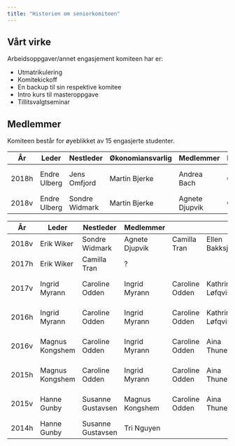 ```yaml
---
title: "Historien om seniorkomiteen"
---
```


Vårt virke
----------


Arbeidsoppgaver/annet engasjement komiteen har er:  

* Utmatrikulering
* Komitekickoff
* En backup til sin respektive komitee
* Intro kurs til masteroppgave
* Tillitsvalgtseminar


Medlemmer
---------

Komiteen består for øyeblikket av 15 engasjerte studenter.


| År           | Leder            | Nestleder        | Økonomiansvarlig| Medlemmer| Medlemmer| Medlemmer| Medlemmer| Medlemmer|Medlemmer|Medlemmer|Medlemmer|Medlemmer|Medlemmer|Medlemmer|Medlemmer|Medlemmer|Medlemmer|
|--------------|------------------|------------------|----------|----------|----------|----------|----------|----------|----------|----------|----------|----------|----------|----------|----------|----------|----------|
| 2018h         | Endre Ulberg |Jens Omfjord|Martin Bjerke|Andrea Bach|Carlo Morte|Christoffer Almankaas|Edvard Gjessing Bakken|Edvard Sjøblom|Ellen Bakksjø |Emil Petter Schrøder|Erik Wiker|Henrik Tobias Liodden|Ingrid Medalen|Kristoffer Hajem|Trine-Lise Helgesen|
| 2018v         | Endre Ulberg | Sondre Widmark |Martin Bjerke |Agnete Djupvik|Camilla Tran|Ellen Bakksjø|Erik Wiker|Hege Borge|Henrik Munkeberg|Kristoffer Hajem|Margit Schjefte|Nils Herde|Sigve Skaugvoll|Trine-Lise Helgesen|         |          |          |          |




| År    | Leder           | Nestleder         | Medlemmer       |                |                  |                      |                     |               |              |              |            |                      |
|-------|-----------------|-------------------|-----------------|----------------|------------------|----------------------|---------------------|---------------|--------------|--------------|------------|----------------------|
| 2018v |Erik Wiker| Sondre Widmark    | Agnete Djupvik   | Camilla Tran | Ellen Bakksjø | Endre Ulberg | Hege Borge | Henrik Munkeberg | Kristoffer Hajem | Margit Schjefte | Nils Herde | Sigve Skaugvoll | Trine-Lise Helgesen|
| 2017h | Erik Wiker | Camilla Tran   |? |  |  | |  |  | |  |  |
| 2017v | Ingrid Myrann | Caroline Odden    | Ingrid Myrann   | Caroline Odden | Kathrine Løfqvist | Per Øyvind Kanestrøm | Marius Thingwall | Sverre Bjørke | Tale Prestmo | Marthe Øynes | Signe Elise Livgard |
| 2016h | Ingrid Myrann | Caroline Odden    | Ingrid Myrann   | Caroline Odden | Kathrine Løfqvist | Per Øyvind Kanestrøm | Marius Thingwall | Sverre Bjørke | Tale Prestmo | Marthe Øynes | Signe Elise Livgard |                      |
| 2016v | Magnus Kongshem | Caroline Odden    | Ingrid Myrann   | Caroline Odden | Aina Thunestveit | Per Øyvind Kanestrøm | Kathrine Steffensen | Sverre Bjørke | Tale Prestmo (permitert) | Marthe Øynes |    Truls Mørk (Permitert)        |                      |
| 2015h | Magnus Kongshem | Caroline Odden    | Ingrid Myrann   | Caroline Odden | Aina Thunestveit | Per Øyvind Kanestrøm | Kathrine Steffensen | Sverre Bjørke | Tale Prestmo | Marthe Øynes |Truls Mørk (Permitert) |                      |
| 2015v | Hanne Gunby     | Susanne Gustavsen | Magnus Kongshem | Caroline Odden | Aina Thunestveit | Per Øyvind Kanestrøm | Kathrine Steffensen | Sverre Bjørke | Tale Prestmo | Marthe Øynes | Truls Mørk | Daniel Sollie Hansen |
| 2014h | Hanne Gunby     | Susanne Gustavsen | Tri Nguyen      |                |                  |                      |                     |               |              |              |            |                      |